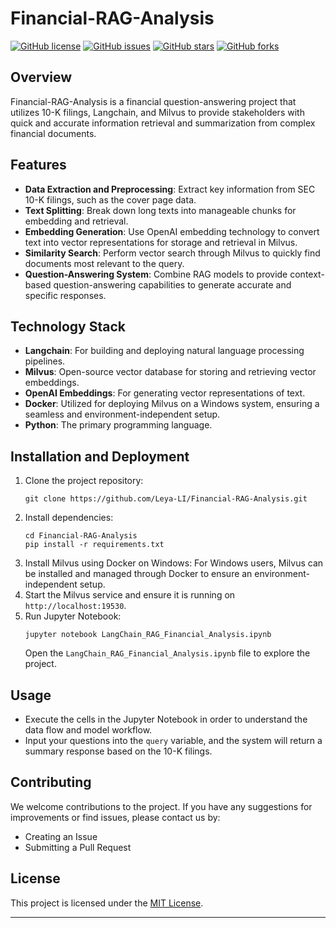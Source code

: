 # Financial-RAG-Analysis

[![GitHub license](https://img.shields.io/badge/license-MIT-blue.svg)](https://github.com/Leya-LI/LLM-API-Explorer/blob/main/LICENSE)
[![GitHub issues](https://img.shields.io/github/issues/Leya-LI/LLM-API-Explorer.svg)](https://github.com/Leya-LI/LLM-API-Explorer/issues)
[![GitHub stars](https://img.shields.io/github/stars/Leya-LI/LLM-API-Explorer.svg)](https://github.com/Leya-LI/LLM-API-Explorer/stargazers)
[![GitHub forks](https://img.shields.io/github/forks/Leya-LI/LLM-API-Explorer.svg)](https://github.com/Leya-LI/LLM-API-Explorer/network)

## Overview

Financial-RAG-Analysis is a financial question-answering project that utilizes 10-K filings, Langchain, and Milvus to provide stakeholders with quick and accurate information retrieval and summarization from complex financial documents.

## Features

- **Data Extraction and Preprocessing**: Extract key information from SEC 10-K filings, such as the cover page data.
- **Text Splitting**: Break down long texts into manageable chunks for embedding and retrieval.
- **Embedding Generation**: Use OpenAI embedding technology to convert text into vector representations for storage and retrieval in Milvus.
- **Similarity Search**: Perform vector search through Milvus to quickly find documents most relevant to the query.
- **Question-Answering System**: Combine RAG models to provide context-based question-answering capabilities to generate accurate and specific responses.

## Technology Stack

- **Langchain**: For building and deploying natural language processing pipelines.
- **Milvus**: Open-source vector database for storing and retrieving vector embeddings.
- **OpenAI Embeddings**: For generating vector representations of text.
- **Docker**: Utilized for deploying Milvus on a Windows system, ensuring a seamless and environment-independent setup.
- **Python**: The primary programming language.

## Installation and Deployment

1. Clone the project repository:
   ```
   git clone https://github.com/Leya-LI/Financial-RAG-Analysis.git
   ```
2. Install dependencies:
   ```
   cd Financial-RAG-Analysis
   pip install -r requirements.txt
   ```
3. Install Milvus using Docker on Windows: For Windows users, Milvus can be installed and managed through Docker to ensure an environment-independent setup.
4. Start the Milvus service and ensure it is running on `http://localhost:19530`.
5. Run Jupyter Notebook:
   ```
   jupyter notebook LangChain_RAG_Financial_Analysis.ipynb
   ```
   Open the `LangChain_RAG_Financial_Analysis.ipynb` file to explore the project.

## Usage

- Execute the cells in the Jupyter Notebook in order to understand the data flow and model workflow.
- Input your questions into the `query` variable, and the system will return a summary response based on the 10-K filings.

## Contributing

We welcome contributions to the project. If you have any suggestions for improvements or find issues, please contact us by:

- Creating an Issue
- Submitting a Pull Request

## License

This project is licensed under the [MIT License](https://opensource.org/licenses/MIT).

---
